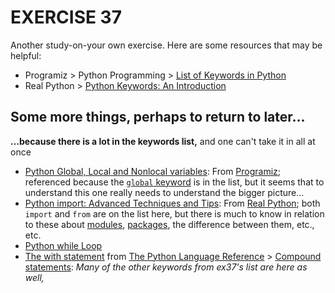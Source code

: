 # EXERCISE 37
Another study-on-your own exercise. Here are some resources that may be helpful:
* Programiz > Python Programming > [List of Keywords in Python](https://www.programiz.com/python-programming/keyword-list)
* Real Python > [Python Keywords: An Introduction](https://realpython.com/python-keywords/)
## Some more things, perhaps to return to later...
**...because there is a lot in the keywords list,** and one can't take it in all at once
* [Python Global, Local and Nonlocal variables](https://www.programiz.com/python-programming/global-local-nonlocal-variables): From [Programiz](https://www.programiz.com/); referenced because the [`global` keyword](https://www.programiz.com/python-programming/global-keyword) is in the list, but it seems that to understand this one really needs to understand the bigger picture...
* [Python import: Advanced Techniques and Tips](https://realpython.com/python-import/): From [Real Python](https://realpython.com/); both `import` and `from` are on the list here, but there is much to know in relation to these about [modules](https://realpython.com/python-import/#modules), [packages](https://realpython.com/python-import/#packages), the difference between them, etc., etc.
* [Python while Loop](https://www.programiz.com/python-programming/while-loop)
* [The with statement](https://docs.python.org/3.6/reference/compound_stmts.html#the-with-statement) from [The Python Language Reference](https://docs.python.org/3.6/reference/index.html) > [Compound statements](https://docs.python.org/3.6/reference/compound_stmts.html#compound-statements): *Many of the other keywords from ex37's list are here as well,*
